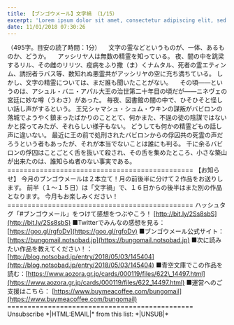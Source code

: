 ```yaml
---
title: 【ブンゴウメール】文字禍 （1/15）
excerpt: 'Lorem ipsum dolor sit amet, consectetur adipiscing elit, sed do eiusmod tempor incididunt ut labore et dolore magna aliqua. Praesent elementum facilisis leo vel fringilla est ullamcorper eget. At imperdiet dui accumsan sit amet nulla facilisi morbi tempus.'
date: 11/01/2018 07:30:26
---
```


（495字。目安の読了時間：1分） 　文字の霊などというものが、一体、あるものか、どうか。 　アッシリヤ人は無数の精霊を知っている。 夜、闇の中を跳梁するリル、その雌のリリツ、疫病をふり撒（ま）くナムタル、死者の霊エティンム、誘拐者ラバス等、数知れぬ悪霊共がアッシリヤの空に充ち満ちている。 しかし、文字の精霊については、まだ誰も聞いたことがない。 　その頃――というのは、アシュル・バニ・アパル大王の治世第二十年目の頃だが――ニネヴェの宮廷に妙な噂（うわさ）があった。 毎夜、図書館の闇の中で、ひそひそと怪しい話し声がするという。 王兄シャマシュ・シュム・ウキンの謀叛がバビロンの落城でようやく鎮まったばかりのこととて、何かまた、不逞の徒の陰謀ではないかと探ってみたが、それらしい様子もない。 どうしても何かの精霊どもの話し声に違いない。 最近に王の前で処刑されたバビロンからの俘囚共の死霊の声だろうという者もあったが、それが本当でないことは誰にも判る。 千に余るバビロンの俘囚はことごとく舌を抜いて殺され、その舌を集めたところ、小さな築山が出来たのは、誰知らぬ者のない事実である。 ============================================== 【お知らせ】 今月のブンゴウメールは２本立て！月の前後半に分けて２作品をお送りします。 前半（１〜１５日）は「文字禍」で、１６日からの後半はまた別の作品となります。 今月もお楽しみください！ ============================================== ハッシュタグ「#ブンゴウメール」をつけて感想をつぶやこう！ [http://bit.ly/2Ss8sbS](http://bit.ly/2Ss8sbS) ■Twitterでみんなの感想を見る：[https://goo.gl/rgfoDv](https://goo.gl/rgfoDv) ■ブンゴウメール公式サイト：[https://bungomail.notsobad.jp](https://bungomail.notsobad.jp) ■次に読みたい作品を教えてください！：[http://blog.notsobad.jp/entry/2018/05/03/145404](http://blog.notsobad.jp/entry/2018/05/03/145404) ■青空文庫でこの作品を読む：[https://www.aozora.gr.jp/cards/000119/files/622\_14497.html](https://www.aozora.gr.jp/cards/000119/files/622_14497.html) ■運営へのご支援はこちら： [https://www.buymeacoffee.com/bungomail](https://www.buymeacoffee.com/bungomail) ============================================== Unsubscribe \*|HTML:EMAIL|\* from this list: \*|UNSUB|\*